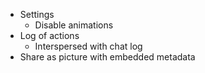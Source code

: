 - Settings
    - Disable animations
- Log of actions
    - Interspersed with chat log
- Share as picture with embedded metadata
